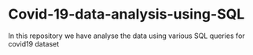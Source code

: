 # Covid-19-data-analysis-using-SQL
In this repository we have analyse the data using various SQL queries for covid19 dataset
